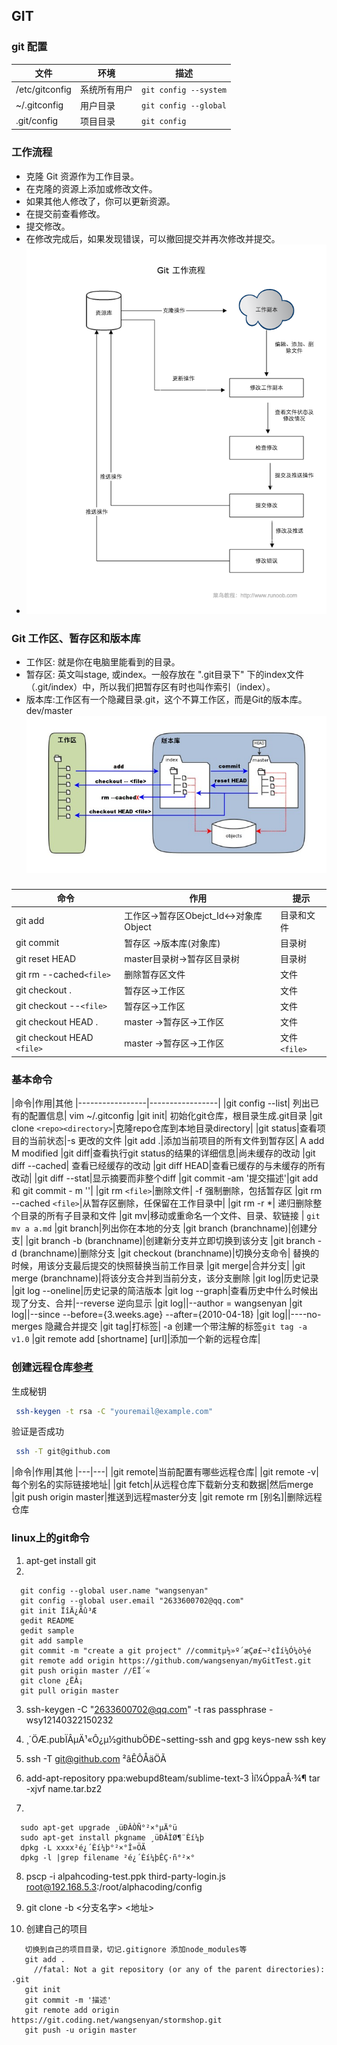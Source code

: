 
## GIT
### git 配置
 |文件|环境|描述
 |------|----|----
 |/etc/gitconfig|系统所有用户|<code>git config --system<code>
 |~/.gitconfig|用户目录|<code>git config --global<code>
 |.git/config|项目目录|<code>git config<code>
### 工作流程
  - 克隆 Git 资源作为工作目录。
  - 在克隆的资源上添加或修改文件。
  - 如果其他人修改了，你可以更新资源。
  - 在提交前查看修改。
  - 提交修改。
  - 在修改完成后，如果发现错误，可以撤回提交并再次修改并提交。
  - ![工作流程](git-process.png)
### Git 工作区、暂存区和版本库
  - 工作区: 就是你在电脑里能看到的目录。
  - 暂存区: 英文叫stage, 或index。一般存放在 ".git目录下" 下的index文件（.git/index）中，所以我们把暂存区有时也叫作索引（index）。
  - 版本库:工作区有一个隐藏目录.git，这个不算工作区，而是Git的版本库。dev/master
    ![关系](git-stage.jpg)
###
  |命令|作用|提示
  |----|----|----
  |git add|工作区->暂存区Obejct_Id<->对象库Object|目录和文件
  |git commit|暂存区 ->版本库(对象库)|目录树
  |git reset HEAD|master目录树->暂存区目录树|目录树
  |git rm --cached`<file>`|删除暂存区文件|文件
  |git checkout .|暂存区->工作区|文件
  |git checkout --`<file>`|暂存区->工作区|文件
  |git checkout HEAD .|master ->暂存区->工作区|文件
  |git checkout HEAD `<file>`|master ->暂存区->工作区|文件`<file>`
### 基本命令
  |命令|作用|其他
  |-----------------|-----------------| 
  |git config --list| 列出已有的配置信息| vim ~/.gitconfig
  |git init| 初始化git仓库，根目录生成.git目录
  |git clone `<repo><directory>`|克隆repo仓库到本地目录directory|
  |git status|查看项目的当前状态|-s 更改的文件
  |git add .|添加当前项目的所有文件到暂存区| A add M modified
  |git diff|查看执行git status的结果的详细信息|尚未缓存的改动
  |git diff --cached| 查看已经缓存的改动
  |git diff HEAD|查看已缓存的与未缓存的所有改动|
  |git diff --stat|显示摘要而非整个diff
  |git commit -am '提交描述'|git add 和 git commit - m ''|
  |git rm `<file>`|删除文件| -f 强制删除，包括暂存区
  |git rm --cached `<file>`|从暂存区删除，任保留在工作目录中|
  |git rm -r \*| 递归删除整个目录的所有子目录和文件
  |git mv|移动或重命名一个文件、目录、软链接 | `git mv a a.md`
  |git branch|列出你在本地的分支
  |git branch (branchname)|创建分支|
  |git branch -b (branchname)|创建新分支并立即切换到该分支
  |git branch -d (branchname)|删除分支
  |git checkout (branchname)|切换分支命令| 替换的时候，用该分支最后提交的快照替换当前工作目录
  |git merge|合并分支|
  |git merge (branchname)|将该分支合并到当前分支，该分支删除
  |git log|历史记录
  |git log --oneline|历史记录的简洁版本
  |git log --graph|查看历史中什么时候出现了分支、合并|--reverse 逆向显示
  |git log||--author = wangsenyan
  |git log||--since --before={3.weeks.age} --after={2010-04-18}
  |git log||----no-merges 隐藏合并提交
  |git tag|打标签| -a 创建一个带注解的标签`git tag -a v1.0`
  |git remote add [shortname] [url]|添加一个新的远程仓库|
### 创建远程仓库[参考](http://www.runoob.com/git/git-remote-repo.html)
 生成秘钥
```sh
 ssh-keygen -t rsa -C "youremail@example.com"
```
 验证是否成功
```sh
 ssh -T git@github.com
```
|命令|作用|其他
|---|---|
|git remote|当前配置有哪些远程仓库|
|git remote -v|每个别名的实际链接地址|
|git fetch|从远程仓库下载新分支和数据|然后merge
|git push origin master|推送到远程master分支
|git remote rm [别名]|删除远程仓库
### linux上的git命令
1. apt-get install git
2.
```
  git config --global user.name "wangsenyan"
  git config --global user.email "2633600702@qq.com"
  git init ÏîÄ¿Ãû³Æ
  gedit README
  gedit sample
  git add sample
  git commit -m "create a git project" //commitµ½»º´æÇø£¬²¢Ìí¼Ó¼ò½é
  git remote add origin https://github.com/wangsenyan/myGitTest.git
  git push origin master //ÉÏ´«
  git clone ¿ËÂ¡
  git pull origin master
```
3. ssh-keygen -C "2633600702@qq.com" -t ras
   passphrase -wsy12140322150232
4. ¸´ÖÆ.pubÏÂµÄ¹«Ô¿µ½githubÖÐ£¬setting-ssh and  gpg keys-new ssh key
5. ssh -T git@github.com ²âÊÔÅäÖÃ

6. add-apt-repository ppa:webupd8team/sublime-text-3 Ìí¼ÓppaÂ·¾¶
  tar -xjvf name.tar.bz2
7.
```
  sudo apt-get upgrade ¸üÐÂÒÑ°²×°µÄ°ü
  sudo apt-get install pkgname ¸üÐÂÌØ¶¨Èí¼þ
  dpkg -L xxxx²é¿´Èí¼þ°²×°Î»ÖÃ
  dpkg -l |grep filename ²é¿´Èí¼þÊÇ·ñ°²×°
```
8. pscp -i alpahcoding-test.ppk third-party-login.js     root@192.168.5.3:/root/alphacoding/config

9. git clone -b <分支名字> <地址>
10. 创建自己的项目
```
   切换到自己的项目目录，切记.gitignore 添加node_modules等
   git add . 
     //fatal: Not a git repository (or any of the parent directories): .git
   git init
   git commit -m '描述'
   git remote add origin https://git.coding.net/wangsenyan/stormshop.git
   git push -u origin master  
```

